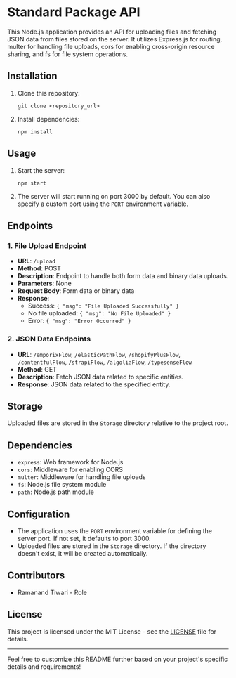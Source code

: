 

# Standard Package API

This Node.js application provides an API for uploading files and fetching JSON data from files stored on the server. It utilizes Express.js for routing, multer for handling file uploads, cors for enabling cross-origin resource sharing, and fs for file system operations.

## Installation

1. Clone this repository:

   ```
   git clone <repository_url>
   ```

2. Install dependencies:

   ```
   npm install
   ```

## Usage

1. Start the server:
   ```
   npm start
   ```

2. The server will start running on port 3000 by default. You can also specify a custom port using the `PORT` environment variable.

## Endpoints

### 1. File Upload Endpoint

- **URL**: `/upload`
- **Method**: POST
- **Description**: Endpoint to handle both form data and binary data uploads.
- **Parameters**: None
- **Request Body**: Form data or binary data
- **Response**:
  - Success: `{ "msg": "File Uploaded Successfully" }`
  - No file uploaded: `{ "msg": "No File Uploaded" }`
  - Error: `{ "msg": "Error Occurred" }`

### 2. JSON Data Endpoints

- **URL**: `/emporixFlow`, `/elasticPathFlow`, `/shopifyPlusFlow`, `/contentfulFlow`, `/strapiFlow`, `/algoliaFlow`, `/typesenseFlow`
- **Method**: GET
- **Description**: Fetch JSON data related to specific entities.
- **Response**: JSON data related to the specified entity.

## Storage

Uploaded files are stored in the `Storage` directory relative to the project root.

## Dependencies

- `express`: Web framework for Node.js
- `cors`: Middleware for enabling CORS
- `multer`: Middleware for handling file uploads
- `fs`: Node.js file system module
- `path`: Node.js path module

## Configuration

- The application uses the `PORT` environment variable for defining the server port. If not set, it defaults to port 3000.
- Uploaded files are stored in the `Storage` directory. If the directory doesn't exist, it will be created automatically.

## Contributors

- Ramanand Tiwari - Role

## License

This project is licensed under the MIT License - see the [LICENSE](LICENSE) file for details.

---

Feel free to customize this README further based on your project's specific details and requirements!
